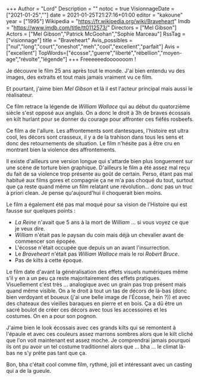 +++
Author = "Lord"
Description = ""
notoc = true
VisionnageDate = ["2021-01-25",""]
date = 2021-01-25T21:27:16+01:00
editor = "kakoune"
year = ["1995"]
Wikipedia = "https://fr.wikipedia.org/wiki/Braveheart"
Imdb = "https://www.imdb.com/title/tt0112573/"
Directors = ["Mel Gibson"]
Actors = ["Mel Gibson","Patrick McGoohan","Sophie Marceau"]
RssTag = ["visionnage"]
title = "Braveheart"
Avis_possibles = ["nul","long","court","oneshot","meh","cool","excellent","parfait"]
Avis = ["excellent"] 
TopWords=["écosse","guerre","liberté","rébellion","moyen-age","révolte","légende"]
+++
Freeeeeedooooooom !

Je découvre le film 25 ans après tout le monde.
J'ai bien entendu vu des images, des extraits et tout mais jamais vraiment vu ce film.

Et pourtant, j'aime bien *Mel Gibson* et là il est l'acteur principal mais aussi le réalisateur.

Ce film retrace la légende de *William Wallace* qui au début du quatorzième siècle s'est opposé aux anglais.
On a donc le droit à 3h de braves écossais en kilt hurlant pour se donner du courage pour affronter ces fiéfés rosbeefs.

Ce film a de l'allure.
Les affrontements sont dantesques, l'histoire est ultra cool, les décors sont crasseux, il y a de la trahison dans tous les sens et donc des retournements de situation.
Le film n'hésite pas à être cru en montrant bien la violence des affrontements.

Il existe d'ailleurs une version longue qui s'attarde bien plus longuement sur une scène de torture bien graphique.
D'ailleurs le film a été assez mal reçu du fait de sa violence trop présente au goût de certain.
Perso, étant pas mal habitué aux films gores et compagnie ça ne m'a pas choqué du tout, surtout que ça reste quand même un film relatant une révolution… donc pas un truc à priori clean.
Je pense qu'aujourd'hui il choquerait bien moins.

Le film a également été pas mal moqué pour sa vision de l'Histoire qui est fausse sur quelques points :

  - *La Reine* n'avait que 5 ans à la mort de *William* … si vous voyez ce que je veux dire.
  - *William* n'était pas le paysan du coin mais déjà un chevalier avant de commencer son épopée.
  - L'écosse n'était occupée que depuis un an avant l'insurrection.
  - Le *Braveheart* n'était pas *William Wallace* mais le roi *Robert Bruce*.
  - Pas de kilts à cette époque.

Le film date d'avant la généralisation des effets visuels numériques même s'il y en a un peu ça reste majoritairement des effets pratiques.
Visuellement c'est très … analogique avec un grain pas trop présent mais quand même visible.
On a le droit à tout un tas de décors de là-bas (donc bien verdoyant et boueux (j'ai une belle image de l'Écosse, hein ?)) et avec des chateaux des vieilles baraques en pierre et en bois.
Ça a dû être un sacré boulot de créer ces décors avec tous les accessoires et les costumes.
On en a pour son pognon.

J'aime bien le look écossais avec ces grands kilts qui se remontent à l'épaule et avec ces couleurs assez marrons sombres alors que le kilt cliché que l'on voit maintenant est assez moche.
Je comprendrai jamais pourquoi ils ont pu avoir un tel costume traditionnel alors que … bha … le climat là-bas ne s'y prête pas tant que ça.

Bon, bha c'était cool comme film, rythmé, joli et intéressant avec un casting qui a de la gueule.
